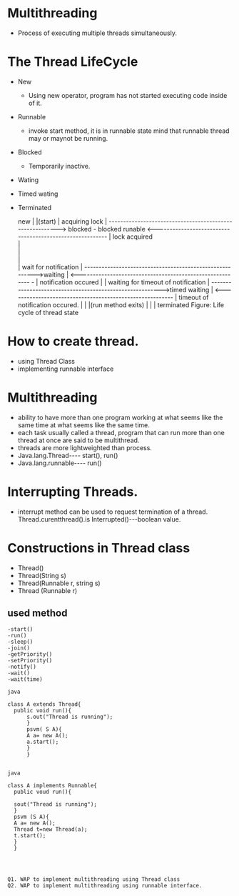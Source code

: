# Multithreading
- Process of executing multiple threads simultaneously.

# The Thread LifeCycle

- New 
    - Using new operator, program has not started executing code inside of it.
- Runnable
    - invoke start method, it is in runnable state mind that runnable thread may or maynot be running.
- Blocked
    - Temporarily inactive.
- Wating
- Timed wating
- Terminated



   new
    |
    |(start)
    |                 acquiring lock
    |       ---------------------------------------------------------> blocked                                                           -  blocked
   runable  <---------------------------------------------------------
    |                 lock acquired                                               
    |  
    |           
    |         
    |                  wait for notification
    |        --------------------------------------------------------->waiting
    |       <---------------------------------------------------------                                                           - 
    |                   notification occured
    |
    |                    waiting for timeout of notification
    |        --------------------------------------------------------->timed waiting
    |        <---------------------------------------------------------
    |                     timeout of notification occured.
    |
    |
    |(run method exits)
    |
    |
    |
   terminated
        Figure:  Life cycle of thread state
        
        
   
   
# How to create thread.

- using Thread Class    
- implementing runnable interface

# Multithreading
- ability to have more than one program working at what seems like the same time at what seems like the same time.
- each task usually called a thread, program that can run more than one thread at once are said to be multithread.
- threads are more lightweighted than process.
- Java.lang.Thread---- start(), run()
- Java.lang.runnable---- run()

# Interrupting Threads.

- interrupt method can be used to request termination of a thread.
    Thread.curentthread().is Interrupted()---boolean value.
    
# Constructions in Thread class
- Thread()
- Thread(String s)
- Thread(Runnable r, string s)
- Thread (Runnable r)


## used method
    -start()
    -run()
    -sleep()
    -join()
    -getPriority()
    -setPriority()
    -notify()
    -wait()
    -wait(time)
    
  ```
  java
  
  class A extends Thread{
    public void run(){
        s.out("Thread is running");
        }
        psvm( S A){
        A a= new A();
        a.start();
        }
        }
        
  ```
  
  ```
  java
  
  class A implements Runnable{
    public voud run(){
    
    sout("Thread is running");
    }
    psvm (S A){
    A a= new A();
    Thread t=new Thread(a);
    t.start();
    }
    }
    
    
    
    
Q1. WAP to implement multithreading using Thread class
Q2. WAP to implement multithreading using runnable interface.